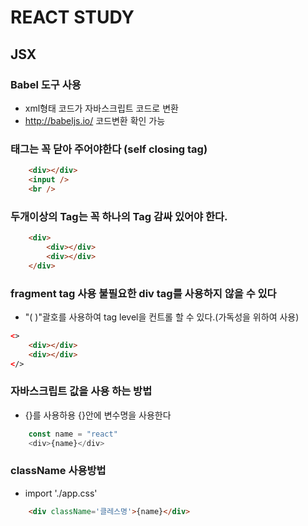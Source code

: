 # REACT STUDY

## JSX
### Babel 도구 사용
 - xml형태 코드가 자바스크립트 코드로 변환
 - http://babeljs.io/ 코드변환 확인 가능

### 태그는 꼭 닫아 주어야한다 (self closing tag)
```HTML
    <div></div>
    <input />
    <br />
```

### 두개이상의 Tag는 꼭 하나의 Tag 감싸 있어야 한다.
```HTML
    <div>
        <div></div>
        <div></div>
    </div>
```

### fragment tag 사용 불필요한 div tag를 사용하지 않을 수 있다
- "( )"괄호를 사용하여 tag level을 컨트롤 할 수 있다.(가독성을 위하여 사용)
```HTML
<>
    <div></div>
    <div></div>
</>
```

### 자바스크립트 값을 사용 하는 방법
- {}를 사용하용 {}안에 변수명을 사용한다
```JAVASCRIPT
    const name = "react"
    <div>{name}</div>
```

### className 사용방법
- import './app.css'
```HTML
    <div className='클레스명'>{name}</div>
```
